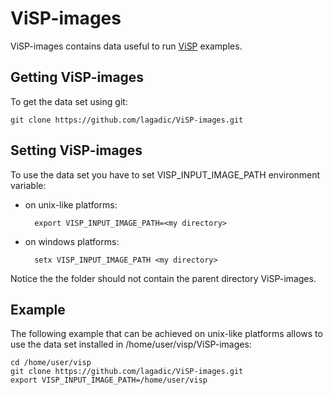 # ViSP-images

ViSP-images contains data useful to run [ViSP][1] examples.

## Getting ViSP-images

To get the data set using git:

	git clone https://github.com/lagadic/ViSP-images.git
		
## Setting ViSP-images

To use the data set you have to set VISP_INPUT_IMAGE_PATH environment variable:

- on unix-like platforms:

		export VISP_INPUT_IMAGE_PATH=<my directory>

- on windows platforms:

		setx VISP_INPUT_IMAGE_PATH <my directory>

Notice the the folder <my directory> should not contain the parent directory ViSP-images. 

## Example

The following example that can be achieved on unix-like platforms allows to use the data set installed in /home/user/visp/ViSP-images:

	cd /home/user/visp
	git clone https://github.com/lagadic/ViSP-images.git
	export VISP_INPUT_IMAGE_PATH=/home/user/visp


[1]: http://visp.inria.fr "ViSP"
[2]: http://visp.inria.fr/download "ViSP download"
